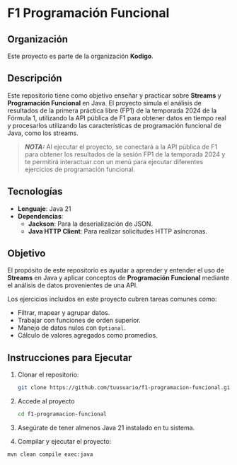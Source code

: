 # F1 Programación Funcional

## Organización
Este proyecto es parte de la organización **Kodigo**.

## Descripción
Este repositorio tiene como objetivo enseñar y practicar sobre **Streams** y **Programación Funcional** en Java. El proyecto simula el análisis de resultados de la primera práctica libre (FP1) de la temporada 2024 de la Fórmula 1, utilizando la API pública de F1 para obtener datos en tiempo real y procesarlos utilizando las características de programación funcional de Java, como los streams.
> **_NOTA:_** Al ejecutar el proyecto, se conectará a la API pública de F1 para obtener los resultados de la sesión FP1 de la temporada 2024 y te permitirá interactuar con un menú para ejecutar diferentes ejercicios de programación funcional.

## Tecnologías
- **Lenguaje**: Java 21
- **Dependencias**: 
  - **Jackson**: Para la deserialización de JSON.
  - **Java HTTP Client**: Para realizar solicitudes HTTP asíncronas.

## Objetivo
El propósito de este repositorio es ayudar a aprender y entender el uso de **Streams** en Java y aplicar conceptos de **Programación Funcional** mediante el análisis de datos provenientes de una API.

Los ejercicios incluidos en este proyecto cubren tareas comunes como:
- Filtrar, mapear y agrupar datos.
- Trabajar con funciones de orden superior.
- Manejo de datos nulos con `Optional`.
- Cálculo de valores agregados como promedios.

## Instrucciones para Ejecutar

1. Clonar el repositorio:

   ```bash
   git clone https://github.com/tuusuario/f1-programacion-funcional.git
   ```
2. Accede al proyecto
   ```bash
   cd f1-programacion-funcional
   ```
3. Asegúrate de tener almenos Java 21 instalado en tu sistema.

4. Compilar y ejecutar el proyecto:
  ```bash
  mvn clean compile exec:java
  ```
